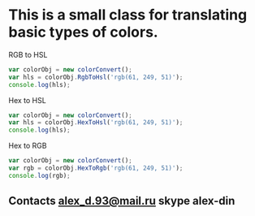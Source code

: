 This is a small class for translating basic types of colors.
=====================
RGB to HSL 
```js
var colorObj = new colorConvert();
var hls = colorObj.RgbToHsl('rgb(61, 249, 51)');
console.log(hls);
```
Hex to HSL 
```js
var colorObj = new colorConvert();
var hls = colorObj.HexToHsl('rgb(61, 249, 51)');
console.log(hls);
```

Hex to RGB 
```js
var colorObj = new colorConvert();
var rgb = colorObj.HexToRgb('rgb(61, 249, 51)');
console.log(rgb);
```
Contacts alex_d.93@mail.ru skype alex-din
-----------------------------------